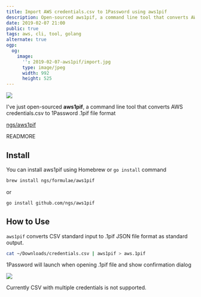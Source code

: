 ```yaml
---
title: Import AWS credentials.csv to 1Password using aws1pif
description: Open-sourced aws1pif, a command line tool that converts AWS credentials.csv to 1Password .1pif file format
date: 2019-02-07 21:00
public: true
tags: aws, cli, tool, golang
alternate: true
ogp:
  og:
    image:
      '': 2019-02-07-aws1pif/import.jpg
      type: image/jpeg
      width: 992
      height: 525
---
```


![](2019-02-07-aws1pif/desktop.jpg)

I've just open-sourced **aws1pif**, a command line tool that converts AWS credentials.csv to 1Password .1pif file format

[ngs/aws1pif](https://github.com/ngs/aws1pif)

READMORE

## Install

You can install aws1pif using Homebrew or `go install` command

```sh
brew install ngs/formulae/aws1pif
```

or

```sh
go install github.com/ngs/aws1pif
```

## How to Use

`aws1pif` converts CSV standard input to .1pif JSON file format as standard output.

```sh
cat ~/Downloads/credentials.csv | aws1pif > aws.1pif
```

1Password will launch when opening .1pif file and show confirmation dialog

![](2019-02-07-aws1pif/import.jpg)

Currently CSV with multiple credentials is not supported.
